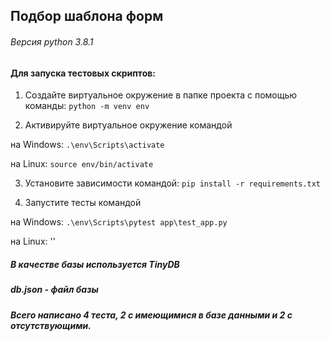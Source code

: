 ## Подбор шаблона форм

###### Версия python 3.8.1

#### Для запуска тестовых скриптов:

1. Создайте виртуальное окружение в папке проекта с помощью команды: `python -m venv env`

2. Активируйте виртуальное окружение командой

на Windows: `.\env\Scripts\activate`

на Linux: `source env/bin/activate`

3. Установите зависимости командой: `pip install -r requirements.txt`

4. Запустите тесты командой 

на Windows: `.\env\Scripts\pytest app\test_app.py`

на Linux: ''

##### В качестве базы используется TinyDB
##### db.json - файл базы
##### Всего написано 4 теста, 2 с имеющимися в базе данными и 2 с отсутствующими.
